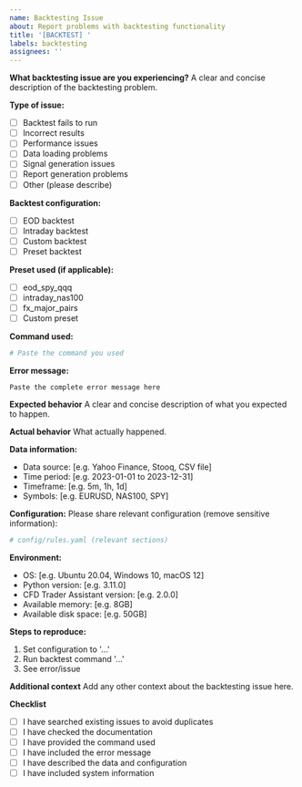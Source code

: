 ```yaml
---
name: Backtesting Issue
about: Report problems with backtesting functionality
title: '[BACKTEST] '
labels: backtesting
assignees: ''
---
```


**What backtesting issue are you experiencing?**
A clear and concise description of the backtesting problem.

**Type of issue:**
- [ ] Backtest fails to run
- [ ] Incorrect results
- [ ] Performance issues
- [ ] Data loading problems
- [ ] Signal generation issues
- [ ] Report generation problems
- [ ] Other (please describe)

**Backtest configuration:**
- [ ] EOD backtest
- [ ] Intraday backtest
- [ ] Custom backtest
- [ ] Preset backtest

**Preset used (if applicable):**
- [ ] eod_spy_qqq
- [ ] intraday_nas100
- [ ] fx_major_pairs
- [ ] Custom preset

**Command used:**
```bash
# Paste the command you used
```

**Error message:**
```
Paste the complete error message here
```

**Expected behavior**
A clear and concise description of what you expected to happen.

**Actual behavior**
What actually happened.

**Data information:**
- Data source: [e.g. Yahoo Finance, Stooq, CSV file]
- Time period: [e.g. 2023-01-01 to 2023-12-31]
- Timeframe: [e.g. 5m, 1h, 1d]
- Symbols: [e.g. EURUSD, NAS100, SPY]

**Configuration:**
Please share relevant configuration (remove sensitive information):
```yaml
# config/rules.yaml (relevant sections)
```

**Environment:**
 - OS: [e.g. Ubuntu 20.04, Windows 10, macOS 12]
 - Python version: [e.g. 3.11.0]
 - CFD Trader Assistant version: [e.g. 2.0.0]
 - Available memory: [e.g. 8GB]
 - Available disk space: [e.g. 50GB]

**Steps to reproduce:**
1. Set configuration to '...'
2. Run backtest command '...'
3. See error/issue

**Additional context**
Add any other context about the backtesting issue here.

**Checklist**
- [ ] I have searched existing issues to avoid duplicates
- [ ] I have checked the documentation
- [ ] I have provided the command used
- [ ] I have included the error message
- [ ] I have described the data and configuration
- [ ] I have included system information